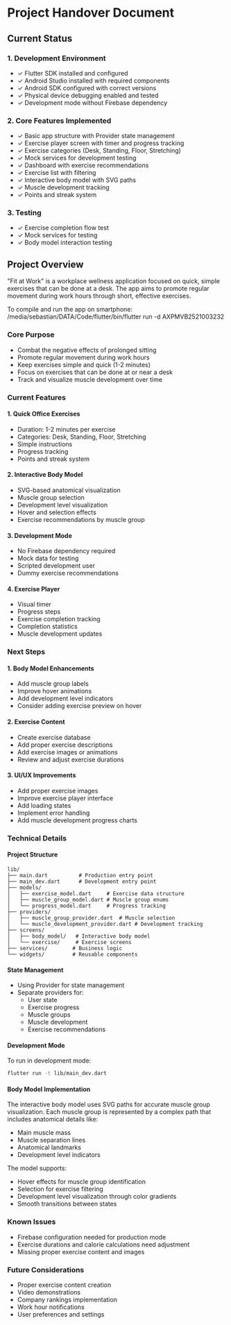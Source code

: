 # Project Handover Document

## Current Status

### 1. Development Environment
- ✓ Flutter SDK installed and configured
- ✓ Android Studio installed with required components
- ✓ Android SDK configured with correct versions
- ✓ Physical device debugging enabled and tested
- ✓ Development mode without Firebase dependency

### 2. Core Features Implemented
- ✓ Basic app structure with Provider state management
- ✓ Exercise player screen with timer and progress tracking
- ✓ Exercise categories (Desk, Standing, Floor, Stretching)
- ✓ Mock services for development testing
- ✓ Dashboard with exercise recommendations
- ✓ Exercise list with filtering
- ✓ Interactive body model with SVG paths
- ✓ Muscle development tracking
- ✓ Points and streak system

### 3. Testing
- ✓ Exercise completion flow test
- ✓ Mock services for testing
- ✓ Body model interaction testing

## Project Overview

"Fit at Work" is a workplace wellness application focused on quick, simple exercises that can be done at a desk. The app aims to promote regular movement during work hours through short, effective exercises.

To compile and run the app on smartphone:  /media/sebastian/DATA/Code/flutter/bin/flutter run -d AXPMVB2521003232 


### Core Purpose
- Combat the negative effects of prolonged sitting
- Promote regular movement during work hours
- Keep exercises simple and quick (1-2 minutes)
- Focus on exercises that can be done at or near a desk
- Track and visualize muscle development over time

### Current Features

#### 1. Quick Office Exercises
- Duration: 1-2 minutes per exercise
- Categories: Desk, Standing, Floor, Stretching
- Simple instructions
- Progress tracking
- Points and streak system

#### 2. Interactive Body Model
- SVG-based anatomical visualization
- Muscle group selection
- Development level visualization
- Hover and selection effects
- Exercise recommendations by muscle group

#### 3. Development Mode
- No Firebase dependency required
- Mock data for testing
- Scripted development user
- Dummy exercise recommendations

#### 4. Exercise Player
- Visual timer
- Progress steps
- Exercise completion tracking
- Completion statistics
- Muscle development updates

### Next Steps

#### 1. Body Model Enhancements
- Add muscle group labels
- Improve hover animations
- Add development level indicators
- Consider adding exercise preview on hover

#### 2. Exercise Content
- Create exercise database
- Add proper exercise descriptions
- Add exercise images or animations
- Review and adjust exercise durations

#### 3. UI/UX Improvements
- Add proper exercise images
- Improve exercise player interface
- Add loading states
- Implement error handling
- Add muscle development progress charts

### Technical Details

#### Project Structure
```
lib/
├── main.dart          # Production entry point
├── main_dev.dart      # Development entry point
├── models/           
│   ├── exercise_model.dart     # Exercise data structure
│   ├── muscle_group_model.dart # Muscle group enums
│   └── progress_model.dart     # Progress tracking
├── providers/        
│   ├── muscle_group_provider.dart  # Muscle selection
│   └── muscle_development_provider.dart # Development tracking
├── screens/         
│   ├── body_model/   # Interactive body model
│   └── exercise/     # Exercise screens
├── services/        # Business logic
└── widgets/         # Reusable components
```

#### State Management
- Using Provider for state management
- Separate providers for:
  - User state
  - Exercise progress
  - Muscle groups
  - Muscle development
  - Exercise recommendations

#### Development Mode
To run in development mode:
```bash
flutter run -t lib/main_dev.dart
```

#### Body Model Implementation
The interactive body model uses SVG paths for accurate muscle group visualization. Each muscle group is represented by a complex path that includes anatomical details like:
- Main muscle mass
- Muscle separation lines
- Anatomical landmarks
- Development level indicators

The model supports:
- Hover effects for muscle group identification
- Selection for exercise filtering
- Development level visualization through color gradients
- Smooth transitions between states

### Known Issues
- Firebase configuration needed for production mode
- Exercise durations and calorie calculations need adjustment
- Missing proper exercise content and images

### Future Considerations
- Proper exercise content creation
- Video demonstrations
- Company rankings implementation
- Work hour notifications
- User preferences and settings
